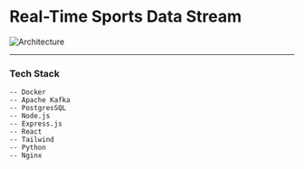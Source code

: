 # **Real-Time Sports Data Stream**

![Architecture](images/logo.png "This is the project logo")

---

### **Tech Stack**
    -- Docker
    -- Apache Kafka
    -- PostgresSQL
    -- Node.js
    -- Express.js
    -- React
    -- Tailwind
    -- Python
    -- Nginx